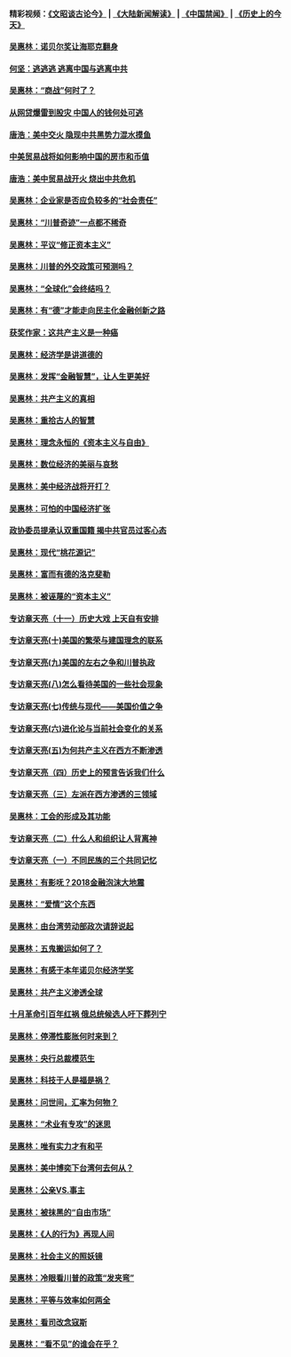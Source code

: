 #### 精彩视频：[《文昭谈古论今》](https://github.com/gfw-breaker/wenzhao/blob/master/README.md?t=12191230) | [《大陆新闻解读》](https://github.com/gfw-breaker/ntdtv-comedy/blob/master/README.md?t=12191230) | [《中国禁闻》](https://github.com/gfw-breaker/ntdtv-news/blob/master/README.md?t=12191230) | [《历史上的今天》](https://github.com/gfw-breaker/today-in-history/blob/master/README.md?t=12191230) 

#### [吴惠林：诺贝尔奖让海耶克翻身](../pages/nsc423/n10890049.md?t=12191230) 

#### [何坚：逃逃逃 逃离中国与逃离中共](../pages/nsc423/n10592891.md?t=12191230) 

#### [吴惠林：“商战”何时了？](../pages/nsc423/n10573558.md?t=12191230) 

#### [从网贷爆雷到股灾 中国人的钱何处可逃](../pages/nsc423/n10572800.md?t=12191230) 

#### [唐浩：美中交火 隐现中共黑势力混水摸鱼](../pages/nsc423/n10544040.md?t=12191230) 

#### [中美贸易战将如何影响中国的房市和币值](../pages/nsc423/n10543697.md?t=12191230) 

#### [唐浩：美中贸易战开火 烧出中共危机](../pages/nsc423/n10540126.md?t=12191230) 

#### [吴惠林：企业家是否应负较多的“社会责任”](../pages/nsc423/n10535022.md?t=12191230) 

#### [吴惠林：“川普奇迹”一点都不稀奇](../pages/nsc423/n10512808.md?t=12191230) 

#### [吴惠林：平议“修正资本主义”](../pages/nsc423/n10495724.md?t=12191230) 

#### [吴惠林：川普的外交政策可预测吗？](../pages/nsc423/n10462387.md?t=12191230) 

#### [吴惠林：“全球化”会终结吗？](../pages/nsc423/n10452838.md?t=12191230) 

#### [吴惠林：有“德”才能走向民主化金融创新之路](../pages/nsc423/n10432292.md?t=12191230) 

#### [获奖作家：这共产主义是一种癌](../pages/nsc423/n10431541.md?t=12191230) 

#### [吴惠林：经济学是讲道德的](../pages/nsc423/n10398014.md?t=12191230) 

#### [吴惠林：发挥“金融智慧”，让人生更美好](../pages/nsc423/n10375019.md?t=12191230) 

#### [吴惠林：共产主义的真相](../pages/nsc423/n10351394.md?t=12191230) 

#### [吴惠林：重拾古人的智慧](../pages/nsc423/n10337691.md?t=12191230) 

#### [吴惠林：理念永恒的《资本主义与自由》](../pages/nsc423/n10316274.md?t=12191230) 

#### [吴惠林：数位经济的美丽与哀愁](../pages/nsc423/n10292946.md?t=12191230) 

#### [吴惠林：美中经济战将开打？](../pages/nsc423/n10258825.md?t=12191230) 

#### [吴惠林：可怕的中国经济扩张](../pages/nsc423/n10219147.md?t=12191230) 

#### [政协委员提承认双重国籍 揭中共官员过客心态](../pages/nsc423/n10208809.md?t=12191230) 

#### [吴惠林：现代“桃花源记”](../pages/nsc423/n10185234.md?t=12191230) 

#### [吴惠林：富而有德的洛克斐勒](../pages/nsc423/n10142264.md?t=12191230) 

#### [吴惠林：被诬蔑的“资本主义”](../pages/nsc423/n10124816.md?t=12191230) 

#### [专访章天亮（十一）历史大戏 上天自有安排](../pages/nsc423/n10094905.md?t=12191230) 

#### [专访章天亮(十)美国的繁荣与建国理念的联系](../pages/nsc423/n10094899.md?t=12191230) 

#### [专访章天亮(九)美国的左右之争和川普执政](../pages/nsc423/n10094889.md?t=12191230) 

#### [专访章天亮(八)怎么看待美国的一些社会现象](../pages/nsc423/n10094857.md?t=12191230) 

#### [专访章天亮(七)传统与现代——美国价值之争](../pages/nsc423/n10093140.md?t=12191230) 

#### [专访章天亮(六)进化论与当前社会变化的关系](../pages/nsc423/n10092036.md?t=12191230) 

#### [专访章天亮(五)为何共产主义在西方不断渗透](../pages/nsc423/n10083620.md?t=12191230) 

#### [专访章天亮（四）历史上的预言告诉我们什么](../pages/nsc423/n10083606.md?t=12191230) 

#### [专访章天亮（三）左派在西方渗透的三领域](../pages/nsc423/n10081115.md?t=12191230) 

#### [吴惠林：工会的形成及其功能](../pages/nsc423/n10080633.md?t=12191230) 

#### [专访章天亮（二）什么人和组织让人背离神](../pages/nsc423/n10076637.md?t=12191230) 

#### [专访章天亮（一）不同民族的三个共同记忆](../pages/nsc423/n10074188.md?t=12191230) 

#### [吴惠林：有影呒？2018金融泡沫大地震](../pages/nsc423/n10040534.md?t=12191230) 

#### [吴惠林：“爱情”这个东西](../pages/nsc423/n10019423.md?t=12191230) 

#### [吴惠林：由台湾劳动部政次请辞说起](../pages/nsc423/n9979679.md?t=12191230) 

#### [吴惠林：五鬼搬运如何了？](../pages/nsc423/n9925338.md?t=12191230) 

#### [吴惠林：有感于本年诺贝尔经济学奖](../pages/nsc423/n9871883.md?t=12191230) 

#### [吴惠林：共产主义渗透全球](../pages/nsc423/n9812748.md?t=12191230) 

#### [十月革命引百年红祸 俄总统候选人吁下葬列宁](../pages/nsc423/n9810182.md?t=12191230) 

#### [吴惠林：停滞性膨胀何时来到？](../pages/nsc423/n9764136.md?t=12191230) 

#### [吴惠林：央行总裁模范生](../pages/nsc423/n9728134.md?t=12191230) 

#### [吴惠林：科技于人是福是祸？](../pages/nsc423/n9672982.md?t=12191230) 

#### [吴惠林：问世间，汇率为何物？](../pages/nsc423/n9621788.md?t=12191230) 

#### [吴惠林：“术业有专攻”的迷思](../pages/nsc423/n9580363.md?t=12191230) 

#### [吴惠林：唯有实力才有和平](../pages/nsc423/n9529599.md?t=12191230) 

#### [吴惠林：美中博奕下台湾何去何从？](../pages/nsc423/n9483598.md?t=12191230) 

#### [吴惠林：公亲VS.事主](../pages/nsc423/n9425637.md?t=12191230) 

#### [吴惠林：被抹黑的“自由市场”](../pages/nsc423/n9351545.md?t=12191230) 

#### [吴惠林：《人的行为》再现人间](../pages/nsc423/n9296339.md?t=12191230) 

#### [吴惠林：社会主义的照妖镜](../pages/nsc423/n9243460.md?t=12191230) 

#### [吴惠林：冷眼看川普的政策“发夹弯”](../pages/nsc423/n9120684.md?t=12191230) 

#### [吴惠林：平等与效率如何两全](../pages/nsc423/n9075430.md?t=12191230) 

#### [吴惠林：看司改念寇斯](../pages/nsc423/n9024915.md?t=12191230) 

#### [吴惠林：“看不见”的谁会在乎？](../pages/nsc423/n8977488.md?t=12191230) 

